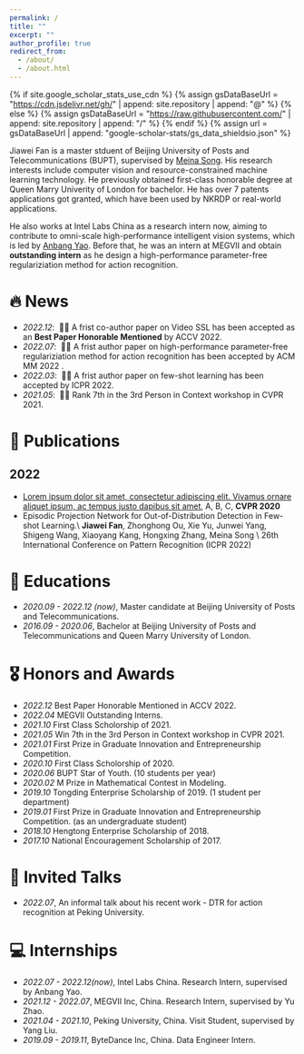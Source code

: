 ```yaml
---
permalink: /
title: ""
excerpt: ""
author_profile: true
redirect_from: 
  - /about/
  - /about.html
---
```


{% if site.google_scholar_stats_use_cdn %}
{% assign gsDataBaseUrl = "https://cdn.jsdelivr.net/gh/" | append: site.repository | append: "@" %}
{% else %}
{% assign gsDataBaseUrl = "https://raw.githubusercontent.com/" | append: site.repository | append: "/" %}
{% endif %}
{% assign url = gsDataBaseUrl | append: "google-scholar-stats/gs_data_shieldsio.json" %}

<span class='anchor' id='about-me'></span>

Jiawei Fan is a master stduent of Beijing University of Posts and Telecommunications (BUPT), supervised by <a href='https://teacher.bupt.edu.cn/songmeina/zh_CN/'>Meina Song</a>. His research interests include computer vision and resource-constrained machine learning technology. He previously obtained first-class honorable degree at Queen Marry Univerity of London for bachelor. He has over 7 patents applications got granted, which have been used by NKRDP or real-world applications.

He also works at Intel Labs China as a research intern now, aiming to contribute to omni-scale high-performance intelligent vision systems, which is led by <a href='https://yaoanbang.github.io/'>Anbang Yao</a>. Before that, he was an intern at MEGVII and obtain **outstanding intern** as he design a high-performance parameter-free regulariziation method for action recognition.


# 🔥 News
- *2022.12*: &nbsp;🎉🎉 A frist co-author paper on Video SSL has been accepted as an **Best Paper Honorable Mentioned** by ACCV 2022.  
- *2022.07*: &nbsp;🎉🎉 A frist author paper on high-performance parameter-free regulariziation method for action recognition has been accepted by ACM MM 2022 .  
- *2022.03*: &nbsp;🎉🎉 A frist author paper on few-shot learning has been accepted by ICPR 2022. 
- *2021.05*: &nbsp;🎉🎉 Rank 7th in the 3rd Person in Context workshop in CVPR 2021.

# 📝 Publications 

<!-- <div class='paper-box'><div class='paper-box-image'><div><div class="badge">CVPR 2016</div><img src='images/500x300.png' alt="sym" width="100%"></div></div>
<div class='paper-box-text' markdown="1">

[Deep Residual Learning for Image Recognition](https://openaccess.thecvf.com/content_cvpr_2016/papers/He_Deep_Residual_Learning_CVPR_2016_paper.pdf)

**Kaiming He**, Xiangyu Zhang, Shaoqing Ren, Jian Sun

[**Project**](https://scholar.google.com/citations?view_op=view_citation&hl=zh-CN&user=DhtAFkwAAAAJ&citation_for_view=DhtAFkwAAAAJ:ALROH1vI_8AC) <strong><span class='show_paper_citations' data='DhtAFkwAAAAJ:ALROH1vI_8AC'></span></strong>
- Lorem ipsum dolor sit amet, consectetur adipiscing elit. Vivamus ornare aliquet ipsum, ac tempus justo dapibus sit amet. 
</div>
</div> -->

## 2022
- [Lorem ipsum dolor sit amet, consectetur adipiscing elit. Vivamus ornare aliquet ipsum, ac tempus justo dapibus sit amet](https://github.com), A, B, C, **CVPR 2020**
- Episodic Projection Network for Out-of-Distribution Detection in Few-shot Learning.\\ **Jiawei Fan**, Zhonghong Ou, Xie Yu, Junwei Yang, Shigeng Wang, Xiaoyang Kang, Hongxing Zhang, Meina Song \\ 26th International Conference on Pattern Recognition (ICPR 2022)


# 📖 Educations
- *2020.09 - 2022.12 (now)*, Master candidate at Beijing University of Posts and Telecommunications.
- *2016.09 - 2020.06*, Bachelor at Beijing University of Posts and Telecommunications and Queen Marry University of London.

# 🎖 Honors and Awards
- *2022.12* Best Paper Honorable Mentioned in ACCV 2022.
- *2022.04* MEGVII Outstanding Interns.
- *2021.10* First Class Scholorship of 2021.
- *2021.05* Win 7th in the 3rd Person in Context workshop in CVPR 2021.
- *2021.01* First Prize in Graduate Innovation and Entrepreneurship Competition.
- *2020.10* First Class Scholorship of 2020.
- *2020.06* BUPT Star of Youth. (10 students per year)
- *2020.02* M Prize in Mathematical Contest in Modeling.
- *2019.10* Tongding Enterprise Scholarship of 2019. (1 student per department)
- *2019.01* First Prize in Graduate Innovation and Entrepreneurship Competition. (as an undergraduate student)
- *2018.10* Hengtong Enterprise Scholarship of 2018.
- *2017.10* National Encouragement Scholarship of 2017.

# 💬 Invited Talks
- *2022.07*, An informal talk about his recent work - DTR for action recognition at Peking University. 
<!-- - *2021.03*, Lorem ipsum dolor sit amet, consectetur adipiscing elit. Vivamus ornare aliquet ipsum, ac tempus justo dapibus sit amet.  \| [\[video\]](https://github.com/) -->

# 💻 Internships
- *2022.07 - 2022.12(now)*, Intel Labs China. Research Intern, supervised by Anbang Yao.
- *2021.12 - 2022.07*, MEGVII Inc, China. Research Intern, supervised by Yu Zhao.
- *2021.04 - 2021.10*, Peking University, China. Visit Student, supervised by Yang Liu.
- *2019.09 - 2019.11*, ByteDance Inc, China. Data Engineer Intern.
